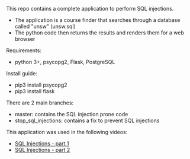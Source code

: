 This repo contains a complete application to perform SQL injections.
- The application is a course finder that searches through a database called "unsw" (unsw.sql)
- The python code then returns the results and renders them for a web browser

Requirements:
- python 3+, psycopg2, Flask, PostgreSQL

Install guide:
- pip3 install psycopg2
- pip3 install flask

There are 2 main branches:
- master: contains the SQL injection prone code
- stop_sql_injections: contains a fix to prevent SQL injections

This application was used in the following videos:
- [SQL Injections - part 1](https://youtu.be/U9Mf6ciKwyE)
- [SQL Injections - part 2](https://youtu.be/3DwlYd7GqE8)
